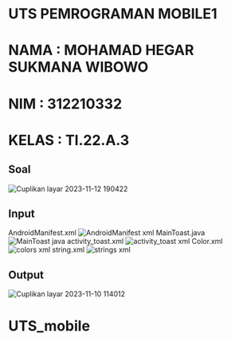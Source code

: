# UTS PEMROGRAMAN MOBILE1
# NAMA : MOHAMAD HEGAR SUKMANA WIBOWO
# NIM : 312210332
# KELAS : TI.22.A.3
## Soal
![Cuplikan layar 2023-11-12 190422](https://github.com/hegarr/utsmobile/assets/145521387/69afe72c-aacd-4090-8685-7b34913fb468)
## Input
AndroidManifest.xml
![AndroidManifest xml](https://github.com/hegarr/utsmobile/assets/145521387/168f93e9-1305-4450-a187-afc5ef64449c)
MainToast.java
![MainToast java](https://github.com/hegarr/utsmobile/assets/145521387/4d8e7b18-df39-43d3-a471-a7593be2d341)
activity_toast.xml
![activity_toast xml](https://github.com/hegarr/utsmobile/assets/145521387/d951d9b8-b8a2-4dff-b7b1-50ac34ca0329)
Color.xml
![colors xml](https://github.com/hegarr/utsmobile/assets/145521387/8d553348-0ede-4c38-9068-b6d656c39edc)
string.xml
![strings xml](https://github.com/hegarr/utsmobile/assets/145521387/446fceef-f90a-41d0-93f4-5c2ece872899)
## Output
![Cuplikan layar 2023-11-10 114012](https://github.com/hegarr/utsmobile/assets/145521387/f5e3c2b5-01a4-485b-a0e5-a96a768d25cb)
# UTS_mobile
